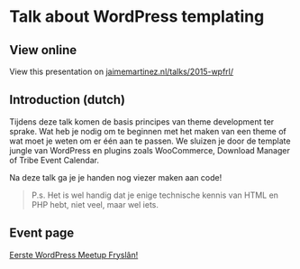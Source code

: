 # Talk about WordPress templating

## View online
View this presentation on [jaimemartinez.nl/talks/2015-wpfrl/](http://jaimemartinez.nl/talks/2015-wpmfrl/)

## Introduction (dutch)
Tijdens deze talk komen de basis principes van theme development ter sprake. Wat heb je nodig om te beginnen met het maken van een theme of wat moet je weten om er één aan te passen. We sluizen je door de template jungle van WordPress en plugins zoals WooCommerce, Download Manager of Tribe Event Calendar.

Na deze talk ga je je handen nog viezer maken aan code!

> P.s. Het is wel handig dat je enige technische kennis van HTML en PHP hebt, niet veel, maar wel iets.

## Event page
[Eerste WordPress Meetup Fryslân!](http://www.meetup.com/WordPress-Meetup-Fryslan/events/220432937/)